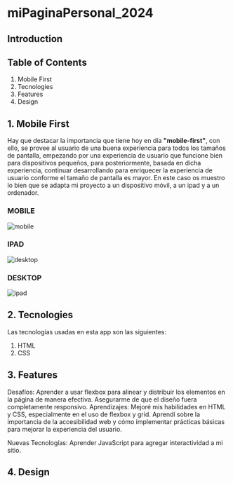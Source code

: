 # miPaginaPersonal_2024



## Introduction


## Table of Contents
1. Mobile First
2. Tecnologies
3. Features
4. Design

## 1. Mobile First

Hay que destacar la importancia que tiene hoy en día **"mobile-first"**, con ello, se provee al usuario de una buena experiencia para todos los tamaños de pantalla, empezando por una experiencia de usuario que funcione bien para dispositivos pequeños, para posteriormente, basada en dicha experiencia, continuar desarrollando para enriquecer la experiencia de usuario conforme el tamaño de pantalla es mayor. En este caso os muestro lo bien que se adapta mi proyecto a un dispositivo móvil, a un ipad y a un ordenador.

### MOBILE

![mobile](https://github.com/Gemagit/miPaginaPersonal_2024/assets/143506667/4bffafdb-9e59-4357-91e8-75a359055177)


### IPAD

![desktop](https://github.com/Gemagit/miPaginaPersonal_2024/assets/143506667/c4652739-7ae0-40b6-bfb3-3677f337051a)

### DESKTOP

![ipad](https://github.com/Gemagit/miPaginaPersonal_2024/assets/143506667/7268574b-0887-4939-a1ab-71ae01ee3293)

## 2. Tecnologies

Las tecnologías usadas en esta app son las siguientes:

1. HTML
2. CSS


## 3. Features

Desafíos:
Aprender a usar flexbox para alinear y distribuir los elementos en la página de manera efectiva.
Asegurarme de que el diseño fuera completamente responsivo.
Aprendizajes:
Mejoré mis habilidades en HTML y CSS, especialmente en el uso de flexbox y grid.
Aprendí sobre la importancia de la accesibilidad web y cómo implementar prácticas básicas para mejorar la experiencia del usuario.

Nuevas Tecnologías:
Aprender JavaScript para agregar interactividad a mi sitio.

## 4. Design

